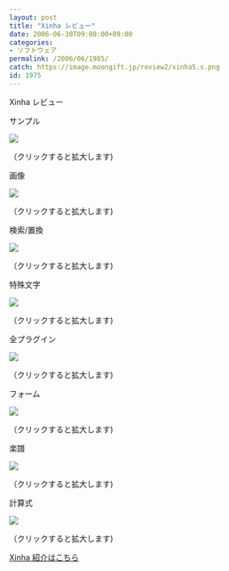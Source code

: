 ```yaml
---
layout: post
title: "Xinha レビュー"
date: 2006-06-30T09:00:00+09:00
categories:
- ソフトウェア
permalink: /2006/06/1985/
catch: https://image.moongift.jp/review2/xinha5.s.png
id: 1975
---
```

Xinha レビュー  
<!--more-->

サンプル

  

[![](https://image.moongift.jp/review2/xinha1.s.png)](https://image.moongift.jp/review2/xinha1.png)  
  
（クリックすると拡大します)

  

画像

  

[![](https://image.moongift.jp/review2/xinha2.s.png)](https://image.moongift.jp/review2/xinha2.png)  
  
（クリックすると拡大します)

  

検索/置換

  

[![](https://image.moongift.jp/review2/xinha3.s.png)](https://image.moongift.jp/review2/xinha3.png)  
  
（クリックすると拡大します)

  

特殊文字

  

[![](https://image.moongift.jp/review2/xinha4.s.png)](https://image.moongift.jp/review2/xinha4.png)  
  
（クリックすると拡大します)

  

全プラグイン

  

[![](https://image.moongift.jp/review2/xinha5.s.png)](https://image.moongift.jp/review2/xinha5.png)  
  
（クリックすると拡大します)

  

フォーム

  

[![](https://image.moongift.jp/review2/xinha6.s.png)](https://image.moongift.jp/review2/xinha6.png)  
  
（クリックすると拡大します)

  

楽譜

  

[![](https://image.moongift.jp/review2/xinha7.s.png)](https://image.moongift.jp/review2/xinha7.png)  
  
（クリックすると拡大します)

  

計算式

  

[![](https://image.moongift.jp/review2/xinha8.s.png)](https://image.moongift.jp/review2/xinha8.png)  
  
（クリックすると拡大します)

  

[Xinha 紹介はこちら](http://oss.moongift.jp/intro/i-1978.html)

